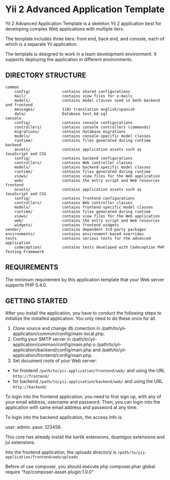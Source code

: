 Yii 2 Advanced Application Template
===================================

Yii 2 Advanced Application Template is a skeleton Yii 2 application best for
developing complex Web applications with multiple tiers.

The template includes three tiers: front end, back end, and console, each of which
is a separate Yii application.

The template is designed to work in a team development environment. It supports
deploying the application in different environments.


DIRECTORY STRUCTURE
-------------------

```
common
    config/              contains shared configurations
    mail/                contains view files for e-mails
    models/              contains model classes used in both backend and frontend
    messages/            I18n translation english/spanish
    data/                Database test_bd.sql
console
    config/              contains console configurations
    controllers/         contains console controllers (commands)
    migrations/          contains database migrations
    models/              contains console-specific model classes
    runtime/             contains files generated during runtime
backend
    assets/              contains application assets such as JavaScript and CSS
    config/              contains backend configurations
    controllers/         contains Web controller classes
    models/              contains backend-specific model classes
    runtime/             contains files generated during runtime
    views/               contains view files for the Web application
    web/                 contains the entry script and Web resources
frontend
    assets/              contains application assets such as JavaScript and CSS
    config/              contains frontend configurations
    controllers/         contains Web controller classes
    models/              contains frontend-specific model classes
    runtime/             contains files generated during runtime
    views/               contains view files for the Web application
    web/                 contains the entry script and Web resources
    widgets/             contains frontend widgets
vendor/                  contains dependent 3rd-party packages
environments/            contains environment-based overrides
tests                    contains various tests for the advanced application
    codeception/         contains tests developed with Codeception PHP Testing Framework
```


REQUIREMENTS
------------

The minimum requirement by this application template that your Web server supports PHP 5.4.0.

GETTING STARTED
---------------

After you install the application, you have to conduct the following steps to initialize
the installed application. You only need to do these once for all.

1. Clone source and change db conection in /path/to/yii-application/common/config/main-local.php.
2. Config your SMTP server in /path/to/yii-application/common/config/main.php o /path/to/yii-application/backend/config/main.php and /path/to/yii-application/frontend/config/main.php.
3. Set document roots of your Web server:

- for frontend `/path/to/yii-application/frontend/web/` and using the URL `http://frontend/`
- for backend `/path/to/yii-application/backend/web/` and using the URL `http://backend/`

To login into the frontend application, you need to first sign up, with any of your email address, username and password.
Then, you can login into the application with same email address and password at any time.

To login into the backend application, the access  info is:

user: admin.
pass: 123456.

This core has already install the kartik extensions, doamigos extensions and jui extensions.

Into the frontend application, the uploads directory is `/path/to/yii-application/frontend/web/uploads` 

Before of use composer, you should execute php composer.phar global require "fxp/composer-asset-plugin:1.0.0"